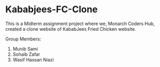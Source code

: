 # Kababjees-FC-Clone
This is a Midterm assignment project where we, Monarch Coders Hub, created a clone website of KababJees Fried Chicken website.

Group Members:

1) Munib Sami
2) Sohaib Zafar
3) Wasif Hassan Niazi
